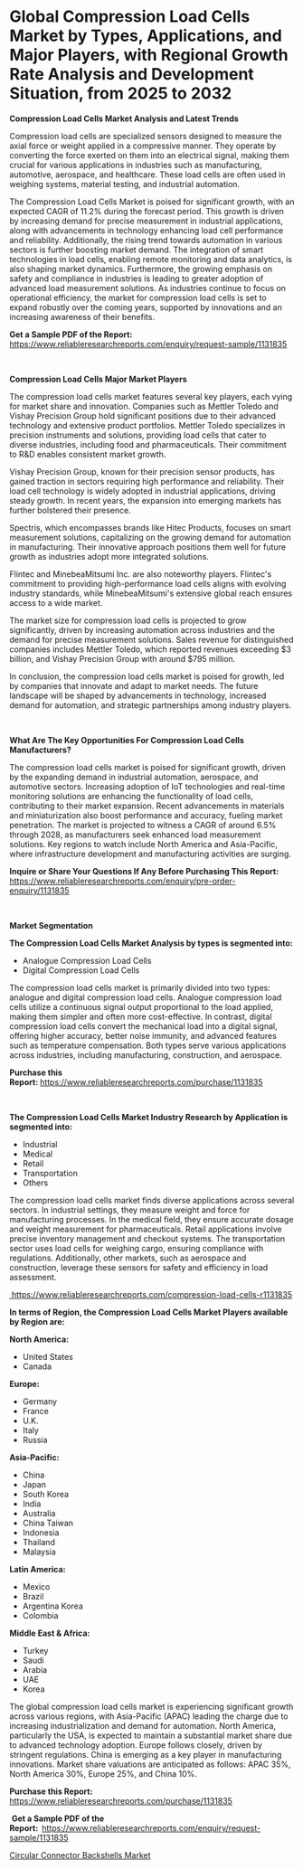 <p><h1>Global Compression Load Cells Market by Types, Applications, and Major Players, with Regional Growth Rate Analysis and Development Situation, from 2025 to 2032</h1></p><p><strong>Compression Load Cells Market Analysis and Latest Trends</strong></p>
<p><p>Compression load cells are specialized sensors designed to measure the axial force or weight applied in a compressive manner. They operate by converting the force exerted on them into an electrical signal, making them crucial for various applications in industries such as manufacturing, automotive, aerospace, and healthcare. These load cells are often used in weighing systems, material testing, and industrial automation.</p><p>The Compression Load Cells Market is poised for significant growth, with an expected CAGR of 11.2% during the forecast period. This growth is driven by increasing demand for precise measurement in industrial applications, along with advancements in technology enhancing load cell performance and reliability. Additionally, the rising trend towards automation in various sectors is further boosting market demand. The integration of smart technologies in load cells, enabling remote monitoring and data analytics, is also shaping market dynamics. Furthermore, the growing emphasis on safety and compliance in industries is leading to greater adoption of advanced load measurement solutions. As industries continue to focus on operational efficiency, the market for compression load cells is set to expand robustly over the coming years, supported by innovations and an increasing awareness of their benefits.</p></p>
<p><strong>Get a Sample PDF of the Report:&nbsp;</strong> <a href="https://www.reliableresearchreports.com/enquiry/request-sample/1131835?utm_campaign=2307&utm_medium=2&utm_source=Github&utm_content=ia&utm_term=11022025&utm_id=compression-load-cells">https://www.reliableresearchreports.com/enquiry/request-sample/1131835</a></p>
<p>&nbsp;</p>
<p><strong>Compression Load Cells Major Market Players</strong></p>
<p><p>The compression load cells market features several key players, each vying for market share and innovation. Companies such as Mettler Toledo and Vishay Precision Group hold significant positions due to their advanced technology and extensive product portfolios. Mettler Toledo specializes in precision instruments and solutions, providing load cells that cater to diverse industries, including food and pharmaceuticals. Their commitment to R&D enables consistent market growth.</p><p>Vishay Precision Group, known for their precision sensor products, has gained traction in sectors requiring high performance and reliability. Their load cell technology is widely adopted in industrial applications, driving steady growth. In recent years, the expansion into emerging markets has further bolstered their presence.</p><p>Spectris, which encompasses brands like Hitec Products, focuses on smart measurement solutions, capitalizing on the growing demand for automation in manufacturing. Their innovative approach positions them well for future growth as industries adopt more integrated solutions.</p><p>Flintec and MinebeaMitsumi Inc. are also noteworthy players. Flintec's commitment to providing high-performance load cells aligns with evolving industry standards, while MinebeaMitsumi's extensive global reach ensures access to a wide market. </p><p>The market size for compression load cells is projected to grow significantly, driven by increasing automation across industries and the demand for precise measurement solutions. Sales revenue for distinguished companies includes Mettler Toledo, which reported revenues exceeding $3 billion, and Vishay Precision Group with around $795 million. </p><p>In conclusion, the compression load cells market is poised for growth, led by companies that innovate and adapt to market needs. The future landscape will be shaped by advancements in technology, increased demand for automation, and strategic partnerships among industry players.</p></p>
<p>&nbsp;</p>
<p><strong>What Are The Key Opportunities For Compression Load Cells Manufacturers?</strong></p>
<p><p>The compression load cells market is poised for significant growth, driven by the expanding demand in industrial automation, aerospace, and automotive sectors. Increasing adoption of IoT technologies and real-time monitoring solutions are enhancing the functionality of load cells, contributing to their market expansion. Recent advancements in materials and miniaturization also boost performance and accuracy, fueling market penetration. The market is projected to witness a CAGR of around 6.5% through 2028, as manufacturers seek enhanced load measurement solutions. Key regions to watch include North America and Asia-Pacific, where infrastructure development and manufacturing activities are surging.</p></p>
<p><strong>Inquire or Share Your Questions If Any Before Purchasing This Report:</strong> <a href="https://www.reliableresearchreports.com/enquiry/pre-order-enquiry/1131835?utm_campaign=2307&utm_medium=2&utm_source=Github&utm_content=ia&utm_term=11022025&utm_id=compression-load-cells">https://www.reliableresearchreports.com/enquiry/pre-order-enquiry/1131835</a></p>
<p>&nbsp;</p>
<p><strong>Market Segmentation</strong></p>
<p><strong>The Compression Load Cells Market Analysis by types is segmented into:</strong></p>
<p><ul><li>Analogue Compression Load Cells</li><li>Digital Compression Load Cells</li></ul></p>
<p><p>The compression load cells market is primarily divided into two types: analogue and digital compression load cells. Analogue compression load cells utilize a continuous signal output proportional to the load applied, making them simpler and often more cost-effective. In contrast, digital compression load cells convert the mechanical load into a digital signal, offering higher accuracy, better noise immunity, and advanced features such as temperature compensation. Both types serve various applications across industries, including manufacturing, construction, and aerospace.</p></p>
<p><strong>Purchase this Report:&nbsp;</strong><a href="https://www.reliableresearchreports.com/purchase/1131835?utm_campaign=2307&utm_medium=2&utm_source=Github&utm_content=ia&utm_term=11022025&utm_id=compression-load-cells">https://www.reliableresearchreports.com/purchase/1131835</a></p>
<p>&nbsp;</p>
<p><strong>The Compression Load Cells Market Industry Research by Application is segmented into:</strong></p>
<p><ul><li>Industrial</li><li>Medical</li><li>Retail</li><li>Transportation</li><li>Others</li></ul></p>
<p><p>The compression load cells market finds diverse applications across several sectors. In industrial settings, they measure weight and force for manufacturing processes. In the medical field, they ensure accurate dosage and weight measurement for pharmaceuticals. Retail applications involve precise inventory management and checkout systems. The transportation sector uses load cells for weighing cargo, ensuring compliance with regulations. Additionally, other markets, such as aerospace and construction, leverage these sensors for safety and efficiency in load assessment.</p></p>
<p><a href="https://www.reliableresearchreports.com/compression-load-cells-r1131835?utm_campaign=2307&utm_medium=2&utm_source=Github&utm_content=ia&utm_term=11022025&utm_id=compression-load-cells">&nbsp;https://www.reliableresearchreports.com/compression-load-cells-r1131835</a></p>
<p><strong>In terms of Region, the Compression Load Cells Market Players available by Region are:</strong></p>
<p>
    <p> <strong> North America: </strong>
        <ul>
            <li>United States</li>
            <li>Canada</li>
        </ul>
        </p> 
    <p> <strong> Europe: </strong>
        <ul>
            <li>Germany</li>
            <li>France</li>
            <li>U.K.</li>
            <li>Italy</li>
            <li>Russia</li>
        </ul>
        </p> 
    <p> <strong> Asia-Pacific: </strong>
        <ul>
            <li>China</li>
            <li>Japan</li>
            <li>South Korea</li>
            <li>India</li>
            <li>Australia</li>
            <li>China Taiwan</li>
            <li>Indonesia</li>
            <li>Thailand</li>
            <li>Malaysia</li>
        </ul>
        </p> 
    <p> <strong> Latin America: </strong>
        <ul>
            <li>Mexico</li>
            <li>Brazil</li>
            <li>Argentina Korea</li>
            <li>Colombia</li>
        </ul>
        </p> 
    <p> <strong> Middle East & Africa: </strong>
        <ul>
            <li>Turkey</li>
            <li>Saudi</li>
            <li>Arabia</li>
            <li>UAE</li>
            <li>Korea</li>
        </ul>
    </p>
    </p>
<p><p>The global compression load cells market is experiencing significant growth across various regions, with Asia-Pacific (APAC) leading the charge due to increasing industrialization and demand for automation. North America, particularly the USA, is expected to maintain a substantial market share due to advanced technology adoption. Europe follows closely, driven by stringent regulations. China is emerging as a key player in manufacturing innovations. Market share valuations are anticipated as follows: APAC 35%, North America 30%, Europe 25%, and China 10%.</p></p>
<p><strong>Purchase this Report: </strong><a href="https://www.reliableresearchreports.com/purchase/1131835?utm_campaign=2307&utm_medium=2&utm_source=Github&utm_content=ia&utm_term=11022025&utm_id=compression-load-cells">https://www.reliableresearchreports.com/purchase/1131835</a></p>
<p>&nbsp;<strong>Get a Sample PDF of the Report:&nbsp;&nbsp;</strong><a href="https://www.reliableresearchreports.com/enquiry/request-sample/1131835?utm_campaign=2307&utm_medium=2&utm_source=Github&utm_content=ia&utm_term=11022025&utm_id=compression-load-cells">https://www.reliableresearchreports.com/enquiry/request-sample/1131835</a></p>
<p><strong></strong></p>
<p><p><a href="https://github.com/ulyssacrayne00231/Market-Research-Report-List-1/blob/main/circular-connector-backshells-market.md?utm_campaign=2307&utm_medium=2&utm_source=Github&utm_content=ia&utm_term=11022025&utm_id=compression-load-cells">Circular Connector Backshells Market</a></p></p>